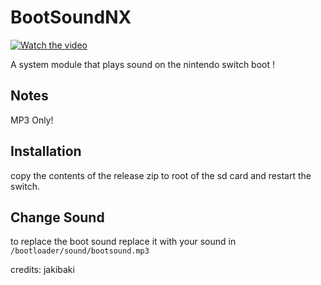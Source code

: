 # BootSoundNX

[![Watch the video](https://img.youtube.com/vi/RYmqnQrk8yA/maxresdefault.jpg)](https://youtu.be/RYmqnQrk8yA)

A system module that plays sound on the nintendo switch boot !

## Notes
MP3 Only!

## Installation
copy the contents of the release zip to root of the sd card and restart the switch.

## Change Sound
to replace the boot sound replace it with your sound in ```/bootloader/sound/bootsound.mp3```

credits: jakibaki
